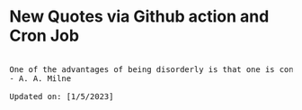 # New Quotes via Github action and Cron Job

<pre>
<!-- #quote -->
One of the advantages of being disorderly is that one is constantly making exciting discoveries.
- A. A. Milne

Updated on: [1/5/2023]
<!-- #quoteEnd -->
</pre>
